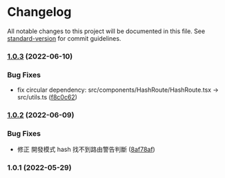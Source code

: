 # Changelog

All notable changes to this project will be documented in this file. See [standard-version](https://github.com/conventional-changelog/standard-version) for commit guidelines.

### [1.0.3](https://github.com/imagine10255/bear-react-router-hash/compare/v1.0.2...v1.0.3) (2022-06-10)


### Bug Fixes

* fix circular dependency: src/components/HashRoute/HashRoute.tsx -> src/utils.ts ([f8c0c62](https://github.com/imagine10255/bear-react-router-hash/commit/f8c0c62e1837694075cda628a88b83814c891db7))

### [1.0.2](https://github.com/imagine10255/bear-react-router-hash/compare/v1.0.1...v1.0.2) (2022-06-09)


### Bug Fixes

* 修正 開發模式 hash 找不到路由警告判斷 ([8af78af](https://github.com/imagine10255/bear-react-router-hash/commit/8af78af9459938f3dc197c3cc59f862996b1ccda))

### 1.0.1 (2022-05-29)
